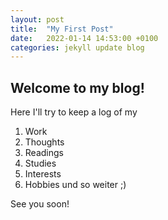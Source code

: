 ```yaml
---
layout: post
title:  "My First Post"
date:   2022-01-14 14:53:00 +0100
categories: jekyll update blog
---
```


## Welcome to my blog!

Here I'll try to keep a log of my
1. Work
2. Thoughts
3. Readings
4. Studies
5. Interests
6. Hobbies und so weiter   ;)

See you soon!
